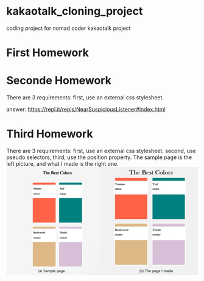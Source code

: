 # kakaotalk_cloning_project
coding project for nomad coder kakaotalk project

# First Homework


# Seconde Homework
There are 3 requirements: first, use an external css stylesheet.

answer: https://repl.it/repls/NearSuspiciousListener#index.html

# Third Homework
There are 3 requirements: first, use an external css stylesheet. second, use pseudo selectors, third, use the position property.
The sample page is the left picture, and what I made is the right one.
![Image of Homework3](https://github.com/yibre/kakaotalk_cloning_project/blob/main/Pictures/1005.JPG)
